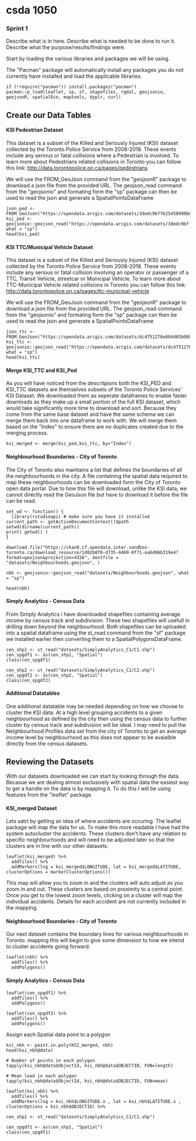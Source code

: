 
# csda 1050

### Sprint 1
Describe what is in here. 
Describe what is needed to be done to run it. 
Describe what the purpose/results/findings were. 



Start by loading the various libraries and packages we will be using.

The "Pacman" package will automatically install any packages you do not currently have installed and load the applicable libraries.

```{r message=FALSE, warning=FALSE}
if (!require("pacman")) install.packages("pacman")
pacman::p_load(leaflet, sp, sf, shapefiles, rgdal, geojsonio, geojsonR, spatialEco, maptools, dyplr, curl)
```

## Create our Data Tables

#### KSI Pedestrian Dataset

This dataset is a subset of the Killed and Seriously Injured (KSI) dataset collected by the Toronto Police Service from 2008-2018. These events include any serious or fatal collisions where a Pedestrian is involved. To learn more about Pedestrians related collisions in Toronto you can follow this link: http://data.torontopolice.on.ca/pages/pedestrians

We will use the FROM_GeoJson command from the "geojsonR" package to download a json file from the provided URL. The geojson_read command from the "geojsonio" and formating form the "sp" package can then be used to read the json and generate a SpatialPointsDataFrame 
```{r}
json_ped <- FROM_GeoJson("https://opendata.arcgis.com/datasets/3dedc9bff625450990b8d480f397ad3f_0.geojson")
ksi_ped <- geojsonio::geojson_read("https://opendata.arcgis.com/datasets/3dedc9bff625450990b8d480f397ad3f_0.geojson", what = "sp")
head(ksi_ped)
```

#### KSI TTC/Municipal Vehicle Dataset

This dataset is a subset of the Killed and Seriously Injured (KSI) dataset collected by the Toronto Police Service from 2008-2018. These events include any serious or fatal collision involving an operator or passenger of a TTC, Transit Vehicle, streetcar or Municipal Vehicle. To learn more about TTC-Municipal Vehicle related collisions in Toronto you can follow this link: http://data.torontopolice.on.ca/pages/ttc-municipal-vehicle

We will use the FROM_GeoJson command from the "geojsonR" package to download a json file from the provided URL. The geojson_read command from the "geojsonio" and formating form the "sp" package can then be used to read the json and generate a SpatialPointsDataFrame 
```{r}
json_ttc <- FROM_GeoJson("https://opendata.arcgis.com/datasets/dc4751278e604d65b0886b9765d4b551_0.geojson")
ksi_ttc <- geojsonio::geojson_read("https://opendata.arcgis.com/datasets/dc4751278e604d65b0886b9765d4b551_0.geojson", what = "sp")
head(ksi_ttc)
```

#### Merge KSI_TTC and KSI_Ped

As you will have noticed from the descritpions both the KSI_PED and KSI_TTC datasets are themselves subsets of the Toronto Police Services' KSI Dataset. We downloaded them as seperate dataframes to enable faster downloads as they make up a small portion of the full KSI dataset, which would take significantly more time to download and sort.
Because they come from the same base dataset and have the same schema we can merge them back into one dataframe to work with. We will merge them based on the "Index" to ensure there are no duplicates created due to the merging process.
```{r}
ksi_merged <- merge(ksi_ped,ksi_ttc, by="Index")
```


#### Neighbourhood Boundaries - City of Toronto

The City of Toronto also maintains a list that defines the boundaries of all the neighbourhoods in the city. A file containing the spatial data required to map these neighbourhoods can be downloaded form the City of Toronto open data portal. Due to how this file will download, unlike the KSI data, we cannot directly read the GeoJson file but have to download it before the file can be read.
```{r}
set_wd <- function() {
  library(rstudioapi) # make sure you have it installed
current_path <- getActiveDocumentContext()$path 
setwd(dirname(current_path))
print( getwd() )
}

download.file("https://ckan0.cf.opendata.inter.sandbox-toronto.ca/download_resource/1d02b0f0-d735-4469-8f71-ea6d96b319e4?format=geojson&projection=4326", destfile = "datasets/Neighbourhoods.geojson", )

nbh <- geojsonio::geojson_read("datasets/Neighbourhoods.geojson", what = "sp")

head(nbh)
```

#### Simply Analytics - Census Data

From Simply Analytics i have downloaded shapefiles containing average income by  census track and subdivision. These two shapefiles will usefull in drilling down beyond the neighbourhood.
Both shapefiles can be uploaded into a spatial dataframe using the st_read command from the "sf" package we installed earlier then converting them to a SpatialPolygonsDataFrame.

```{r}
cen_shp1 <- st_read("datasets/SimplyAnalytics_C1/C1.shp")
cen_spgdf1 <- as(cen_shp1, "Spatial")
class(cen_spgdf1)
```

```{r}
cen_shp2 <- st_read("datasets/SimplyAnalytics_C2/C2.shp")
cen_spgdf2 <- as(cen_shp2, "Spatial")
class(cen_spgdf2)
```

#### Additional Datatables

One additional datatable may be needed depending on how we choose to cluster the KSI data.
At a high level grouping accidents to a given neighbourhood as defined by the city then using the census data to further cluster by census track and subdivision will be ideal. I may need to pull the Neighbourhood Profiles data set from the city of Toronto to get an average income level by neighbourhood as this does not appear to be avaialble directly from the census datasets.


## Reviewing the Datasets

With our datasets downloaded we can start by looking through the data. Becasue we are dealing almost exclusively with spatial data the easiest way to get a handle on the data is by mapping it.
To do this I will be using features from the "leaflet" package.

#### KSI_merged Dataset

Lets satrt by getting an idea of where accidents are occuring. The leaflet package will map the data for us. To make this more readable I have had the system autocluster the accidents. These clusters don't have any relation to specific neighbourhoods and will need to be adjusted later so that the clusters are in line with our other datasets.
```{r}
leaflet(ksi_merged) %>%
  addTiles() %>%
  addMarkers(lng = ksi_merged$LONGITUDE, lat = ksi_merged$LATITUDE, clusterOptions = markerClusterOptions())
```

This map will allow you to zoom in and the clusters will auto adjust as you zoom in and out. These clusters are based on proximity to a central point. Once you get to the lowest zoom levels, clicking on a cluster will map the individual accidents. Details for each accident are not currenlty included in the mapping.


#### Neighbourhood Boundaries - City of Toronto

Our next dataset contains the boundary lines for various neighbourhoods in Toronto. mapping this will begin to give some dimension to how we intend to cluster accidents going forward.
```{r}
leaflet(nbh) %>%
  addTiles() %>%
  addPolygons()
```

#### Simply Analytics - Census Data

```{r}
leaflet(cen_spgdf1) %>%
  addTiles() %>%
  addPolygons()
```

```{r}
leaflet(cen_spgdf2) %>%
  addTiles() %>%
  addPolygons()
```






Assign each Spatial data point to a polygon
```{r}
ksi_nbh <- point.in.poly(KSI_merged, nbh)
head(ksi_nbh@data)
```

```{r}
# Number of points in each polygon
tapply(ksi_nbh@data$ObjectId, ksi_nbh@data$OBJECTID, FUN=length)

# Mean lead in each polygon
tapply(ksi_nbh@data$ObjectId, ksi_nbh@data$OBJECTID, FUN=mean)
```

```{r}
leaflet(ksi_nbh) %>%
  addTiles() %>%
  addMarkers(lng = ksi_nbh$LONGITUDE.x , lat = ksi_nbh$LATITUDE.x , clusterOptions = ksi_nbh$OBJECTID) %>%
```


```{r}
cen_shp1 <- st_read("datasets/SimplyAnalytics_C1/C1.shp")
```

```{r}
cen_spgdf1 <- as(cen_shp1, "Spatial")
class(cen_spgdf1)
```

